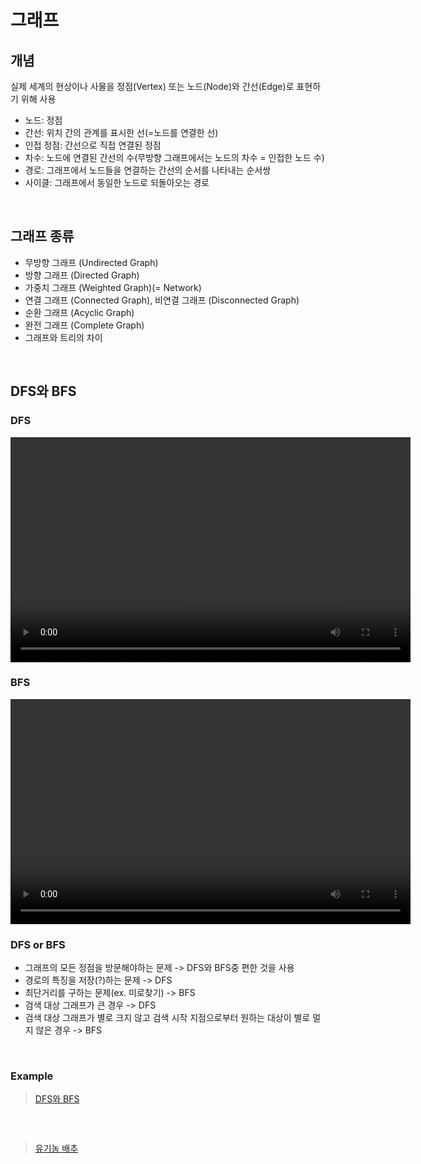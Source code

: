 # 그래프

## 개념

실제 세계의 현상이나 사물을 정점(Vertex) 또는 노드(Node)와 간선(Edge)로 표현하기 위해 사용

- 노드: 정점
- 간선: 위치 간의 관계를 표시한 선(=노드를 연결한 선)
- 인접 정점: 간선으로 직접 연결된 정점
- 차수: 노드에 연결된 간선의 수(무방향 그래프에서는 노드의 차수 = 인접한 노드 수)
- 경로: 그래프에서 노드들을 연결하는 간선의 순서를 나타내는 순서쌍
- 사이클: 그래프에서 동일한 노드로 되돌아오는 경로

<br/>

## 그래프 종류

- 무방향 그래프 (Undirected Graph)
- 방향 그래프 (Directed Graph)
- 가중치 그래프 (Weighted Graph)(= Network)
- 연결 그래프 (Connected Graph), 비연결 그래프 (Disconnected Graph)
- 순환 그래프 (Acyclic Graph)
- 완전 그래프 (Complete Graph)
- 그래프와 트리의 차이

<br/>

## DFS와 BFS

### DFS 

<video src="./video/DFS.m4v" width="640" height="360" controls>
    DFS
</video>

### BFS

<video src="./video/BFS.m4v" width="640" height="360" controls>
    BFS
</video>

### DFS or BFS

- 그래프의 모든 정점을 방문해야하는 문제 -> DFS와 BFS중 편한 것을 사용
- 경로의 특징을 저장(?)하는 문제 -> DFS
- 최단거리를 구하는 문제(ex. 미로찾기) -> BFS
- 검색 대상 그래프가 큰 경우 -> DFS
- 검색 대상 그래프가 별로 크지 않고 검색 시작 지점으로부터 원하는 대상이 별로 멀지 않은 경우 -> BFS

<br/>

### Example

> [DFS와 BFS](https://www.acmicpc.net/problem/1260)

```python
```

<br/>

> [유기농 배추](https://www.acmicpc.net/problem/1012)

```python
```

<br/>